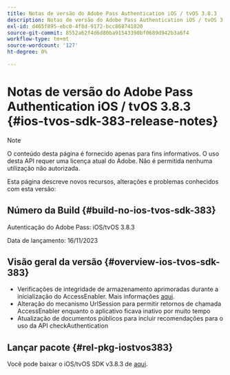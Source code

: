 ```yaml
---
title: Notas de versão do Adobe Pass Authentication iOS / tvOS 3.8.3
description: Notas de versão do Adobe Pass Authentication iOS / tvOS 3.8.3
exl-id: d465f895-ebc0-4f8d-9172-bcc868741820
source-git-commit: 8552a62f4d6d80ba91543390bf0689d942b3a6f4
workflow-type: tm+mt
source-wordcount: '127'
ht-degree: 0%

---
```


# Notas de versão do Adobe Pass Authentication iOS / tvOS 3.8.3 {#ios-tvos-sdk-383-release-notes}

>[!NOTE]
>
>O conteúdo desta página é fornecido apenas para fins informativos. O uso desta API requer uma licença atual do Adobe. Não é permitida nenhuma utilização não autorizada.

Esta página descreve novos recursos, alterações e problemas conhecidos com esta versão:

## Número da Build {#build-no-ios-tvos-sdk-383}

Autenticação do Adobe Pass: iOS/tvOS 3.8.3

Data de lançamento: 16/11/2023



## Visão geral da versão {#overview-ios-tvos-sdk-383}

* Verificações de integridade de armazenamento aprimoradas durante a inicialização do AccessEnabler. Mais informações [aqui](/help/authentication/iostvos-sdk-storage-integrity-checks.md).
* Alteração do mecanismo UrlSession para permitir retornos de chamada AccessEnabler enquanto o aplicativo ficava inativo por muito tempo
* Atualização de documentos públicos para incluir recomendações para o uso da API checkAuthentication


## Lançar pacote {#rel-pkg-iostvos383}

Você pode baixar o iOS/tvOS SDK v3.8.3 de [aqui](https://tve.zendesk.com/hc/en-us/articles/204963209-iOS-tvOS-Native-AccessEnabler-Library).
